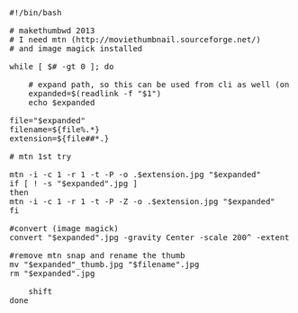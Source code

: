 <pre>#!/bin/bash

# makethumbwd 2013
# I need mtn (http://moviethumbnail.sourceforge.net/)
# and image magick installed

while [ $# -gt 0 ]; do

    # expand path, so this can be used from cli as well (on relative paths)
    expanded=$(readlink -f "$1")
    echo $expanded 

file="$expanded"
filename=${file%.*}
extension=${file##*.}

# mtn 1st try

mtn -i -c 1 -r 1 -t -P -o .$extension.jpg "$expanded"
if [ ! -s "$expanded".jpg ]
then
mtn -i -c 1 -r 1 -t -P -Z -o .$extension.jpg "$expanded"
fi

#convert (image magick)
convert "$expanded".jpg -gravity Center -scale 200^ -extent 120x180 "$expanded"_thumb.jpg

#remove mtn snap and rename the thumb
mv "$expanded"_thumb.jpg "$filename".jpg
rm "$expanded".jpg

    shift
done
</pre>